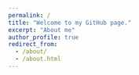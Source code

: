 ```yaml
---
permalink: /
title: "Welcome to my GitHub page."
excerpt: "About me"
author_profile: true
redirect_from: 
  - /about/
  - /about.html
---
```

